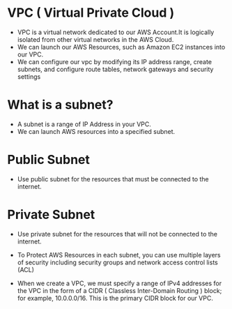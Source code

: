 # VPC ( Virtual Private Cloud )

* VPC is a virtual network dedicated to our AWS Account.It is logically isolated from other virtual
  networks in the AWS Cloud.
* We can launch our AWS Resources, such as Amazon EC2 instances into our VPC.
* We can configure our vpc by modifying its IP address range, create subnets, and configure route 
  tables, network gateways and security settings

# What is a subnet?

* A subnet is a range of IP Address in your VPC.
* We can launch AWS resources into a specified subnet.

# Public Subnet

* Use public subnet for the resources that must be connected to the internet.

# Private Subnet

* Use private subnet for the resources that will not be connected to the internet.


* To Protect AWS Resources in each subnet, you can use multiple layers of security including
  security groups and network access control lists (ACL)

* When we create a VPC, we must specify a range of IPv4 addresses for the VPC in the form of a
  CIDR ( Classless Inter-Domain Routing ) block; for example, 10.0.0.0/16. This is the primary CIDR
  block for our VPC.









